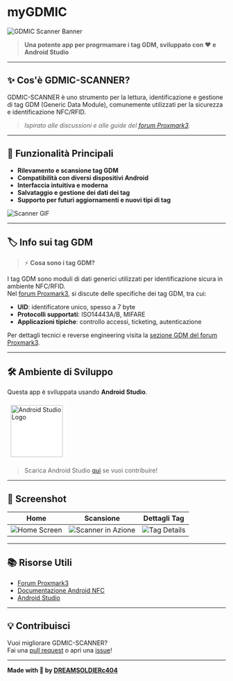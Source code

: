 # myGDMIC

![GDMIC Scanner Banner](https://i.imgur.com/3C7bJwM.png)

> **Una potente app per progrmamare i tag GDM, sviluppato con ❤️ e Android Studio**

---

## ✨ Cos'è GDMIC-SCANNER?

GDMIC-SCANNER è uno strumento per la lettura, identificazione e gestione di tag GDM (Generic Data Module), comunemente utilizzati per la sicurezza e identificazione NFC/RFID.  
> _Ispirato alle discussioni e alle guide del [forum Proxmark3](https://www.proxmark.org/forum/)._

---

## 🚀 Funzionalità Principali

- **Rilevamento e scansione tag GDM**
- **Compatibilità con diversi dispositivi Android**
- **Interfaccia intuitiva e moderna**
- **Salvataggio e gestione dei dati dei tag**
- **Supporto per futuri aggiornamenti e nuovi tipi di tag**

![Scanner GIF](https://media.giphy.com/media/3o6Yg1hX3lG9O3x4tC/giphy.gif)

---

## 🏷️ Info sui tag GDM

> ⚡ **Cosa sono i tag GDM?**

I tag GDM sono moduli di dati generici utilizzati per identificazione sicura in ambiente NFC/RFID.  
Nel [forum Proxmark3](https://www.proxmark.org/forum/viewtopic.php?id=10998), si discute delle specifiche dei tag GDM, tra cui:

- **UID**: identificatore unico, spesso a 7 byte
- **Protocolli supportati**: ISO14443A/B, MIFARE
- **Applicazioni tipiche**: controllo accessi, ticketing, autenticazione

Per dettagli tecnici e reverse engineering visita la [sezione GDM del forum Proxmark3](https://www.proxmark.org/forum/search.php?action=search&keywords=GDM).

---

## 🛠️ Ambiente di Sviluppo

Questa app è sviluppata usando **Android Studio**.

<a href="https://developer.android.com/studio" target="_blank">
  <div style="background-color: #FFFFFF; display: inline-block; border-radius: 8px; padding: 8px;">
    <img 
      src="https://upload.wikimedia.org/wikipedia/commons/9/92/Android_Studio_Trademark.svg" 
      alt="Android Studio Logo" 
      height="120" 
      style="display: block; object-fit: contain;">
  </div>
</a>


> Scarica Android Studio [qui](https://developer.android.com/studio) se vuoi contribuire!

---

## 📸 Screenshot

| Home | Scansione | Dettagli Tag |
|:----:|:---------:|:------------:|
| ![Home Screen](https://i.imgur.com/6pJ0A2F.png) | ![Scanner in Azione](https://i.imgur.com/s7d7i3z.gif) | ![Tag Details](https://i.imgur.com/Cz1gA1x.png) |

---

## 📚 Risorse Utili

- [Forum Proxmark3](https://www.proxmark.org/forum/)
- [Documentazione Android NFC](https://developer.android.com/guide/topics/connectivity/nfc)
- [Android Studio](https://developer.android.com/studio)

---

## 💡 Contribuisci

Vuoi migliorare GDMIC-SCANNER?  
Fai una [pull request](https://github.com/DREAMSOLDIERc404/GDMIC-SCANNER/pulls) o apri una [issue](https://github.com/DREAMSOLDIERc404/GDMIC-SCANNER/issues)!

---

**Made with 💙 by [DREAMSOLDIERc404](https://github.com/DREAMSOLDIERc404)**
